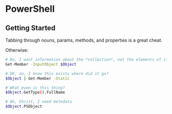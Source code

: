 # PowerShell

## Getting Started

Tabbing through nouns, params, methods, and properties is a great cheat.

Otherwise:

```bash
# No, I want information about the *collection*, not the elements of it
Get-Member -InputObject $Object

# OK, no, I know this exists where did it go?
$Object | Get-Member -Static

# What even is this thing?
$Object.GetType().FullName

# Ah, Christ, I need metedata
$Object.PSObject
```
